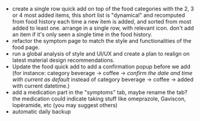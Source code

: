 * create a single row quick add on top of the food categories with the 2, 3 or 4 most added items, this short list is "dynamical" and recomputed from food history each time a new item is added, and sorted from most added to least one. arrange in a single row, with relevant icon. don't add an item if it's only seen a single time in the food history.
* refactor the symptom page to match the style and functionalities of the food page.
* run a global analysis of style and UI/UX and create a plan to realign on latest material design recommendations.
* Update the food quick add to add a confirmation popup before we add (for instance: category beverage -> coffee -> *confirm the date and time with current as default* instead of  category beverage -> coffee -> added with current datetime.)
* add a medication part in the "symptoms" tab, maybe rename the tab? the medication could indicate taking stuff like omeprazole, Gaviscon, lopéramide, etc (you may suggest others)
* automatic daily backup 
